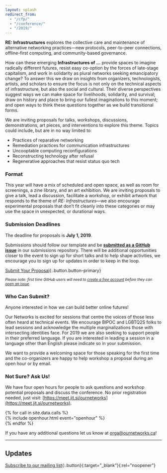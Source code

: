 ```yaml
---
layout: splash
redirect_from:
  - "/cfp/"
  - "/conference/"
  - "/2019/"
---
```


**RE: Infrastructures** explores the collective care and maintenance of alternative networking practices—new protocols, peer-to-peer connections, offline-first computing, and community-based governance. 

How can these emerging **Infrastructures of ...** provide spaces to imagine<span class="word-spacer"></span>
radically different futures, resist easy co-option by the forces of late-stage capitalism, and work in solidarity as plural networks seeking emancipatory change? To answer this we draw on insights from organizers, technologists, artists, and scholars to ensure the focus is not only on the technical aspects of infrastructure, but also the social and cultural. Their diverse perspectives suggest ways we can make space for livelihoods, solidarity, and survival; draw on history and place to bring our fullest imaginations to this moment; and open ways to think these questions together as we build transitional forms.

We are inviting proposals for talks, workshops, discussions, demonstrations, art pieces, and interventions to explore this theme. Topics could include, but are in no way limited to:

- Practices of reparative networking
- Remediation practices for communication infrastructures
- Uncooptable computing reconfigurations
- Reconstructing technology after refusal
- Regenerative approaches that resist status quo tech

### Format

This year will have a mix of scheduled and open space, as well as room for screenings, a zine library, and an art exhibition. We are inviting proposals to give a talk, lead a discussion, facilitate a workshop, or exhibit artwork that responds to the theme of _RE: Infrastructures_—we also encourage experimental proposals that don’t fit cleanly into these categories or may use the space in unexpected, or durational ways.

### Submission Deadlines

The deadline for proposals is **July 1, 2019**.

Submissions should follow our template and be [**submitted as a GitHub issue**](https://github.com/ournetworks/2019-submissions/issues/new/choose) in our submissions repository. There will be additional opportunities closer to the event to sign up for short talks and to help shape activities, we encourage you to sign up for updates in order to keep in the loop.

[Submit Your Proposal](https://github.com/ournetworks/2019-submissions/issues/new/choose){:.button.button-primary}

<small>_Please note: first time GitHub users will need to [create a free account](https://github.com/join) before they can [open an issue](https://help.github.com/articles/creating-an-issue/)._</small>

### Who Can Submit?

Anyone interested in how we can build better online futures!

Our Networks is excited for sessions that centre the voices of those less often heard at technical events. We encourage BIPOC and LGBTQ2S folks to lead sessions and acknowledge the multiple marginalizations those with intersecting identities face. For 2019 we are also seeking to support people in their preferred language. If you are interested in leading a session in a language other than English please indicate so in your submission.

We want to provide a welcoming space for those speaking for the first time and the co-organizers are happy to help workshop a proposal during an open hour or by email.

### Not Sure? Ask Us!

We have four open hours for people to ask questions and workshop potential proposals and discuss the conference. No prior registration needed, just visit: [https://meet.jit.si/ournetworks](https://meet.jit.si/ournetworks).

<!-- Call section -->
<section class="sections row events-grid flex flex-wrap">
  {% for call in site.data.calls %}
  <div class="five columns event">
    {% include openhour.html event="openhour" %}
  </div>
  {% endfor %}
</section>

If you have any additional questions let us know at [orga@ournetworks.ca](mailto:orga@ournetworks.ca)!

---

## Updates

[Subscribe to our mailing list](https://lists.mayfirst.org/mailman/listinfo/ournetworks){:.button}{:target="_blank"}{:rel="noopener"}

<script async src="/js/typing.js"></script>
